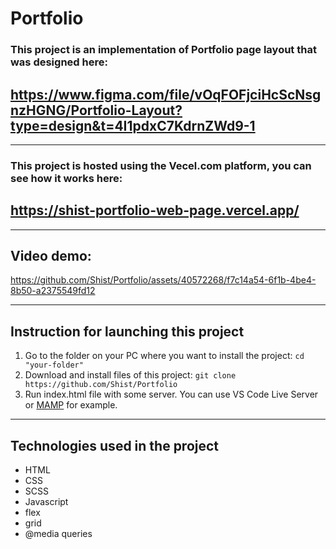 # Portfolio

### This project is an implementation of Portfolio page layout that was designed here:
## https://www.figma.com/file/vOqFOFjciHcScNsgnzHGNG/Portfolio-Layout?type=design&t=4I1pdxC7KdrnZWd9-1

---

### This project is hosted using the Vecel.com platform, you can see how it works here:
## https://shist-portfolio-web-page.vercel.app/

---

## Video demo:

https://github.com/Shist/Portfolio/assets/40572268/f7c14a54-6f1b-4be4-8b50-a2375549fd12

---

## Instruction for launching this project

1. Go to the folder on your PC where you want to install the project:
   `cd "your-folder"`
1. Download and install files of this project:
   `git clone https://github.com/Shist/Portfolio`
1. Run index.html file with some server. You can use VS Code Live Server or [MAMP](https://www.mamp.info/en/windows/) for example.

---

## Technologies used in the project

- HTML
- CSS
- SCSS
- Javascript
- flex
- grid
- @media queries
